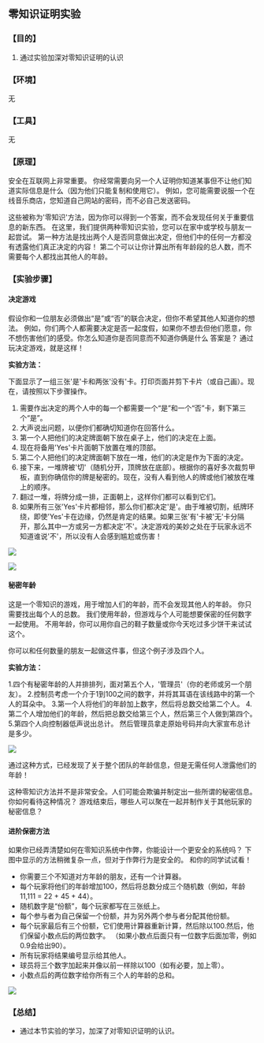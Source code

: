## 零知识证明实验

### 【目的】
1. 通过实验加深对零知识证明的认识

### 【环境】
无

### 【工具】
无

### 【原理】
安全在互联网上非常重要。 你经常需要向另一个人证明你知道某事但不让他们知道实际信息是什么（因为他们只能复制和使用它）。 例如，您可能需要说服一个在线音乐商店，您知道自己网站的密码，而不必自己发送密码。

这些被称为'零知识'方法，因为你可以得到一个答案，而不会发现任何关于重要信息的新东西。 在这里，我们提供两种零知识实验，您可以在家中或学校与朋友一起尝试。 第一种方法是找出两个人是否同意做出决定，但他们中的任何一方都没有透露他们真正决定的内容！ 第二个可以让你计算出所有年龄段的总人数，而不需要每个人都找出其他人的年龄。

### 【实验步骤】

#### 决定游戏

假设你和一位朋友必须做出“是”或“否”的联合决定，但你不希望其他人知道你的想法。 例如，你们两个人都需要决定是否一起度假，如果你不想去但他们愿意，你不想伤害他们的感受。你怎么知道你是否同意而不知道你俩是什么 答案是？ 通过玩决定游戏，就是这样！

**实验方法：**

下面显示了一组三张'是'卡和两张'没有'卡。打印页面并剪下卡片（或自己画）。现在，请按照以下步骤操作。
1. 需要作出决定的两个人中的每一个都需要一个“是”和一个“否”卡，剩下第三个“是”。 
2. 大声说出问题，以便你们都确切知道你在回答什么。 
3. 第一个人把他们的决定牌面朝下放在桌子上，他们的决定在上面。 
4. 现在将备用'Yes'卡片面朝下放置在堆的顶部。 
5. 第二个人把他们的决定牌面朝下放在一堆，他们的决定是作为下面的决定。 
6. 接下来，一堆牌被'切'（随机分开，顶牌放在底部）。根据你的喜好多次裁剪甲板，直到你确信你的牌是秘密的。现在，没有人看到他人的牌或他们被放在堆上的顺序。 
7. 翻过一堆，将牌分成一排，正面朝上，这样你们都可以看到它们。 
8. 如果所有三张'Yes'卡片都相邻，那么你们都决定'是'。由于堆被切割，纸牌环绕，即使'Yes'卡在边缘，仍然是肯定的结果。如果三张'有'卡被'无'卡分隔开，那么其中一方或另一方都决定'不'。决定游戏的美妙之处在于玩家永远不知道谁说'不'，所以没有人会感到尴尬或伤害！

![](files/2018-04-28-15-31-54.png)

![](files/2018-04-28-15-32-18.png)

#### 秘密年龄
这是一个零知识的游戏，用于增加人们的年龄，而不会发现其他人的年龄。 你只需要找出每个人的总数。 我们使用年龄，但游戏与个人可能想要保密的任何数字一起使用。 不用年龄，你可以用你自己的鞋子数量或你今天吃过多少饼干来试试这个。

你可以和任何数量的朋友一起做这件事，但这个例子涉及四个人。

**实验方法：**

1.四个有秘密年龄的人并排排列，面对第五个人，'管理员'（你的老师或另一个朋友）。
2.控制员考虑一个介于1到100之间的数字，并将其耳语在该线路中的第一个人的耳朵中。
3.第一个人将他们的年龄加上数字，然后将总数交给第二个人。
4.第二个人增加他们的年龄，然后把总数交给第三个人，然后第三个人做到第四个。
5.第四个人向控制器低声说出总计。 然后管理员拿走原始号码并向大家宣布总计是多少。

![](files/2018-04-28-15-37-50.png)

通过这种方式，已经发现了关于整个团队的年龄信息，但是无需任何人泄露他们的年龄！

这种零知识方法并不是非常安全。人们可能会欺骗并制定出一些所谓的秘密信息。 你如何看待这种情况？ 游戏结束后，哪些人可以聚在一起并制作关于其他玩家的秘密信息？

#### 进阶保密方法

如果你已经弄清楚如何在零知识系统中作弊，你能设计一个更安全的系统吗？ 下图中显示的方法稍微复杂一点，但对于作弊行为是安全的。 和你的同学试试看！

- 你需要三个不知道对方年龄的朋友，还有一个计算器。
- 每个玩家将他们的年龄增加100，然后将总数分成三个随机数（例如，年龄11,111 = 22 + 45 + 44）。
- 随机数字是“份额”，每个玩家都写在三张纸上。
- 每个参与者为自己保留一个份额，并为另外两个参与者分配其他份额。
- 每个玩家最后有三个份额，它们使用计算器重新计算，然后除以100.然后，他们保留小数点后的两位数字。 （如果小数点后面只有一位数字后面加零，例如0.9会给出90）。
- 所有玩家将结果编号显示给其他人。
- 球员将三个数字加起来并像以前一样除以100（如有必要，加上零）。
- 小数点后的两位数字给你所有三个人的年龄的总和。

![](files/2018-04-28-15-44-29.png)

### 【总结】

- 通过本节实验的学习，加深了对零知识证明的认识。